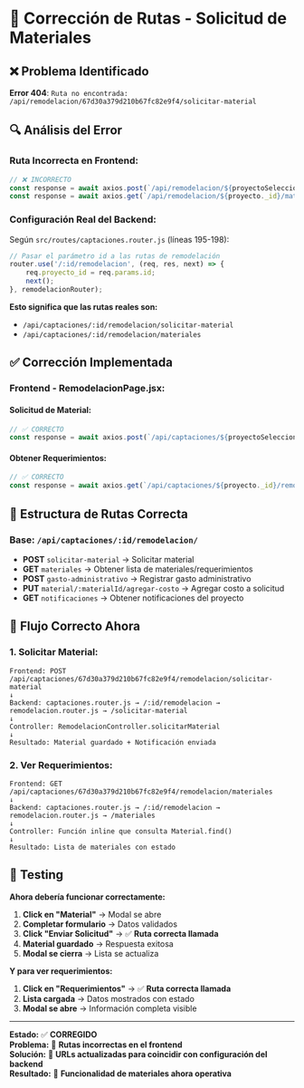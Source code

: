 # 🔧 Corrección de Rutas - Solicitud de Materiales

## ❌ **Problema Identificado**

**Error 404**: `Ruta no encontrada: /api/remodelacion/67d30a379d210b67fc82e9f4/solicitar-material`

## 🔍 **Análisis del Error**

### **Ruta Incorrecta en Frontend:**
```javascript
// ❌ INCORRECTO
const response = await axios.post(`/api/remodelacion/${proyectoSeleccionado._id}/solicitar-material`, requestData);
const response = await axios.get(`/api/remodelacion/${proyecto._id}/materiales`);
```

### **Configuración Real del Backend:**
Según `src/routes/captaciones.router.js` (líneas 195-198):
```javascript
// Pasar el parámetro id a las rutas de remodelación
router.use('/:id/remodelacion', (req, res, next) => {
    req.proyecto_id = req.params.id;
    next();
}, remodelacionRouter);
```

**Esto significa que las rutas reales son:**
- `/api/captaciones/:id/remodelacion/solicitar-material`
- `/api/captaciones/:id/remodelacion/materiales`

## ✅ **Corrección Implementada**

### **Frontend - RemodelacionPage.jsx:**

#### **Solicitud de Material:**
```javascript
// ✅ CORRECTO
const response = await axios.post(`/api/captaciones/${proyectoSeleccionado._id}/remodelacion/solicitar-material`, requestData);
```

#### **Obtener Requerimientos:**
```javascript
// ✅ CORRECTO
const response = await axios.get(`/api/captaciones/${proyecto._id}/remodelacion/materiales`);
```

## 🎯 **Estructura de Rutas Correcta**

### **Base:** `/api/captaciones/:id/remodelacion/`

- **POST** `solicitar-material` → Solicitar material
- **GET** `materiales` → Obtener lista de materiales/requerimientos
- **POST** `gasto-administrativo` → Registrar gasto administrativo  
- **PUT** `material/:materialId/agregar-costo` → Agregar costo a solicitud
- **GET** `notificaciones` → Obtener notificaciones del proyecto

## 🔄 **Flujo Correcto Ahora**

### **1. Solicitar Material:**
```
Frontend: POST /api/captaciones/67d30a379d210b67fc82e9f4/remodelacion/solicitar-material
↓
Backend: captaciones.router.js → /:id/remodelacion → remodelacion.router.js → /solicitar-material
↓
Controller: RemodelacionController.solicitarMaterial
↓ 
Resultado: Material guardado + Notificación enviada
```

### **2. Ver Requerimientos:**
```
Frontend: GET /api/captaciones/67d30a379d210b67fc82e9f4/remodelacion/materiales
↓
Backend: captaciones.router.js → /:id/remodelacion → remodelacion.router.js → /materiales
↓
Controller: Función inline que consulta Material.find()
↓
Resultado: Lista de materiales con estado
```

## 🧪 **Testing**

**Ahora debería funcionar correctamente:**

1. **Click en "Material"** → Modal se abre
2. **Completar formulario** → Datos validados
3. **Click "Enviar Solicitud"** → ✅ **Ruta correcta llamada**
4. **Material guardado** → Respuesta exitosa
5. **Modal se cierra** → Lista se actualiza

**Y para ver requerimientos:**

1. **Click en "Requerimientos"** → ✅ **Ruta correcta llamada**
2. **Lista cargada** → Datos mostrados con estado
3. **Modal se abre** → Información completa visible

---

**Estado:** ✅ **CORREGIDO**  
**Problema:** 🔧 **Rutas incorrectas en el frontend**  
**Solución:** 🎯 **URLs actualizadas para coincidir con configuración del backend**  
**Resultado:** 🚀 **Funcionalidad de materiales ahora operativa**
